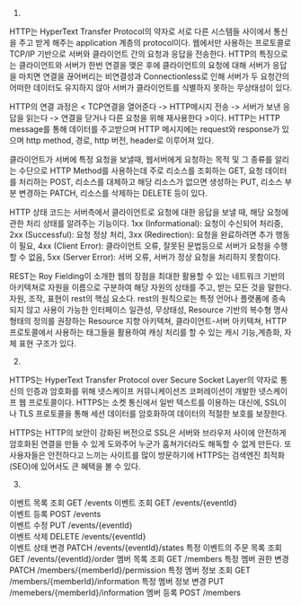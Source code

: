 1.

 HTTP는 HyperText Transfer Protocol의 약자로 서로 다른 시스템들 사이에서 통신을 주고 받게 해주는 application 계층의 protocol이다. 웹에서만 사용하는 프로토콜로 TCP/IP 기반으로 서버와 클라이언트 간의 요청과 응답을 전송한다.
 HTTP의 특징으로는 클라이언트와 서버가 한번 연결을 맺은 후에 클라이언트의 요청에 대해 서버가 응답을 마치면 연결을 끊어버리는 비연결성과 Connectionless로 인해 서버가 두 요청간의 어떠한 데이터도 유지하지 않아 서버가 클라이언트를 식별하지 못하는 무상태성이 있다.

 HTTP의 연결 과정은 < TCP연결을 열어준다 -> HTTP메시지 전송 -> 서버가 보낸 응답을 읽는다 -> 연결을 닫거나 다른 요청을 위해 재사용한다 >이다.
 HTTP는 HTTP message를 통해 데이터를 주고받으며 HTTP 메시지에는 request와 response가 있으며 http method, 경로, http 버전, header로 이루어져 있다.

 클라이언트가 서버에 특정 요청을 보낼때, 웹서버에게 요청하는 목적 및 그 종류를 알리는 수단으로 HTTP Method를 사용하는데 주로 리소스를 조회하는 GET, 요청 데이터를 처리하는 POST, 리소스를 대체하고 해당 리소스가 없으면 생성하는 PUT, 리소스 부분 변경하는 PATCH, 리소스를 삭제하는 DELETE 등이 있다.

 HTTP 상태 코드는 서버측에서 클라이언트로 요청에 대한 응답을 보낼 때, 해당 요청에 관한 처리 상태를 알려주는 기능이다. 1xx (Informational): 요청이 수신되어 처리중, 2xx (Successful): 요청 정상 처리, 3xx (Redirection): 요청을 완료하려면 추가 행동이 필요, 4xx (Client Error): 클라이언트 오류, 잘못된 문법등으로 서버가 요청을 수행할 수 없음, 5xx (Server Error): 서버 오류, 서버가 정상 요청을 처리하지 못함이다.

 REST는 Roy Fielding이 소개한 웹의 장점을 최대한 활용할 수 있는 네트워크 기반의 아키텍쳐로 자원을 이름으로 구분하여 해당 자원의 상태를 주고, 받는 모든 것을 말한다. 자원, 조작, 표현이 rest의 핵심 요소다. rest의 원칙으로는 특정 언어나 플랫폼에 종속되지 않고 사용이 가능한 인터페이스 일관성, 무상태성, Resource 기반의 복수형 명사 형태의 정의를 권장하는 Resource 지향 아키텍쳐, 클라이언트-서버 아키텍쳐, HTTP 프로토콜에서 사용하는 태그들을 활용하여 캐싱 처리를 할 수 있는 캐시 기능,계층화, 자체 표현 구조가 있다.


2.

  HTTPS는 HyperText Transfer Protocol over Secure Socket Layer의 약자로 통신의 인증과 암호화를 위해 넷스케이프 커뮤니케이션즈 코퍼레이션이 개발한 넷스케이프 웹 프로토콜이다. HTTPS는 소켓 통신에서 일반 텍스트를 이용하는 대신에, SSL이나 TLS 프로토콜을 통해 세션 데이터를 암호화하여 데이터의 적절한 보호를 보장한다.

  HTTPS는 HTTP의 보안이 강화된 버전으로 SSL은 서버와 브라우저 사이에 안전하게 암호화된 연결을 만들 수 있게 도와주어 누군가 훔쳐가더라도 해독할 수 없게 만든다. 또 사용자들은 안전하다고 느끼는 사이트를 많이 방문하기에 HTTPS는 검색엔진 최적화(SEO)에 있어서도 큰 혜택을 볼 수 있다.


3.

이벤트 목록 조회                   GET /events
이벤트 조회                        GET /events/{eventId}    
이벤트 등록                        POST /events        
이벤트 수정                        PUT /events/{eventId}     
이벤트 삭제                        DELETE /events/{eventId}    
이벤트 상태 변경                   PATCH /events/{eventId}/states
특정 이벤트의 주문 목록 조회        GET /events/{eventId}/order
멤버 목록 조회                     GET /members
특정 멤버 권한 변경                PATCH /members/{memberId}/permission
특정 멤버 정보 조회                GET /members/{memberId}/information
특정 멤버 정보 변경                PUT /memebers/{memberId}/information
멤버 등록                         POST /members